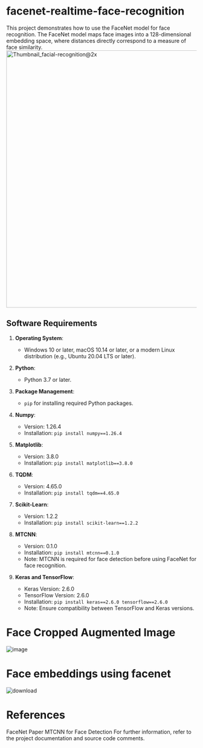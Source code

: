 # facenet-realtime-face-recognition
This project demonstrates how to use the FaceNet model for face recognition. The FaceNet model maps face images into a 128-dimensional embedding space, where distances directly correspond to a measure of face similarity.
<img width="680" alt="Thumbnail_facial-recognition@2x" src="https://github.com/wshuv-o/facenet-realtime-face-recognition/assets/100506316/82eaa575-ef43-4cd3-b8d9-241ec505f13e">

## Software Requirements 
1. **Operating System**:
   - Windows 10 or later, macOS 10.14 or later, or a modern Linux distribution (e.g., Ubuntu 20.04 LTS or later).

2. **Python**:
   - Python 3.7 or later.

3. **Package Management**:
   - `pip` for installing required Python packages.

4. **Numpy**:
   - Version: 1.26.4
   - Installation: `pip install numpy==1.26.4`

5. **Matplotlib**:
   - Version: 3.8.0
   - Installation: `pip install matplotlib==3.8.0`

6. **TQDM**:
   - Version: 4.65.0
   - Installation: `pip install tqdm==4.65.0`

7. **Scikit-Learn**:
   - Version: 1.2.2
   - Installation: `pip install scikit-learn==1.2.2`

8. **MTCNN**:
   - Version: 0.1.0
   - Installation: `pip install mtcnn==0.1.0`
   - Note: MTCNN is required for face detection before using FaceNet for face recognition.

9. **Keras and TensorFlow**:
   - Keras Version: 2.6.0
   - TensorFlow Version: 2.6.0
   - Installation: `pip install keras==2.6.0 tensorflow==2.6.0`
   - Note: Ensure compatibility between TensorFlow and Keras versions.

# Face Cropped Augmented Image
![image](https://github.com/wshuv-o/facenet-realtime-face-recognition/assets/100506316/1a6cb7a1-d28b-4269-a10a-616e905235ec)

# Face embeddings using facenet

![download](https://github.com/wshuv-o/facenet-realtime-face-recognition/assets/100506316/c2ef8a22-1f7b-4e6e-9d0d-60294e522aa3)

# References
FaceNet Paper
MTCNN for Face Detection
For further information, refer to the project documentation and source code comments.
